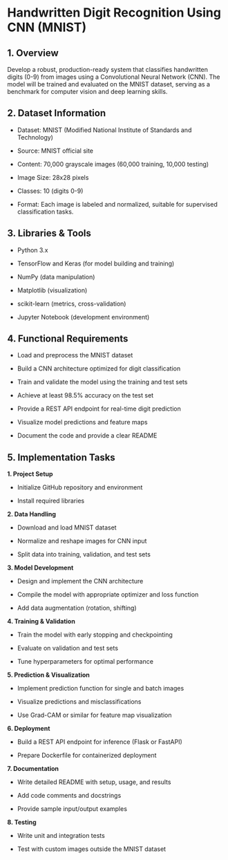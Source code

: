 # Handwritten Digit Recognition Using CNN (MNIST)
## 1. Overview
  Develop a robust, production-ready system that classifies handwritten digits (0-9) from images using a Convolutional Neural Network (CNN). The model will be trained and evaluated on the MNIST dataset, serving as a   benchmark for computer vision and deep learning skills.

## 2. Dataset Information
* Dataset: MNIST (Modified National Institute of Standards and Technology)

* Source: MNIST official site

* Content: 70,000 grayscale images (60,000 training, 10,000 testing)

* Image Size: 28x28 pixels

* Classes: 10 (digits 0-9)

* Format: Each image is labeled and normalized, suitable for supervised classification tasks.

## 3. Libraries & Tools
* Python 3.x

* TensorFlow and Keras (for model building and training)

* NumPy (data manipulation)

* Matplotlib (visualization)

* scikit-learn (metrics, cross-validation)

* Jupyter Notebook (development environment)

## 4. Functional Requirements
* Load and preprocess the MNIST dataset

* Build a CNN architecture optimized for digit classification

* Train and validate the model using the training and test sets

* Achieve at least 98.5% accuracy on the test set

* Provide a REST API endpoint for real-time digit prediction

* Visualize model predictions and feature maps

* Document the code and provide a clear README

## 5. Implementation Tasks
<b>1. Project Setup</b>
  * Initialize GitHub repository and environment
    
  * Install required libraries
 

<b>2. Data Handling</b>

* Download and load MNIST dataset

* Normalize and reshape images for CNN input

* Split data into training, validation, and test sets

<b>3. Model Development</b>

* Design and implement the CNN architecture

* Compile the model with appropriate optimizer and loss function

* Add data augmentation (rotation, shifting)

<b>4. Training & Validation</b>

* Train the model with early stopping and checkpointing

* Evaluate on validation and test sets

* Tune hyperparameters for optimal performance

<b>5. Prediction & Visualization</b>

* Implement prediction function for single and batch images

* Visualize predictions and misclassifications

* Use Grad-CAM or similar for feature map visualization

<b>6. Deployment</b>

* Build a REST API endpoint for inference (Flask or FastAPI)

* Prepare Dockerfile for containerized deployment

<b>7. Documentation</b>

* Write detailed README with setup, usage, and results

* Add code comments and docstrings

* Provide sample input/output examples

<b>8. Testing</b>

* Write unit and integration tests

* Test with custom images outside the MNIST dataset

